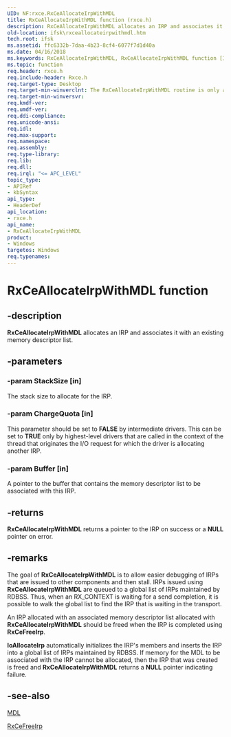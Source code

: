```yaml
---
UID: NF:rxce.RxCeAllocateIrpWithMDL
title: RxCeAllocateIrpWithMDL function (rxce.h)
description: RxCeAllocateIrpWithMDL allocates an IRP and associates it with an existing memory descriptor list.
old-location: ifsk\rxceallocateirpwithmdl.htm
tech.root: ifsk
ms.assetid: ffc6332b-7daa-4b23-8cf4-6077f7d1d40a
ms.date: 04/16/2018
ms.keywords: RxCeAllocateIrpWithMDL, RxCeAllocateIrpWithMDL function [Installable File System Drivers], ifsk.rxceallocateirpwithmdl, rxce/RxCeAllocateIrpWithMDL, rxref_8cb4dfd0-5789-4359-ad9f-bd1a9d460eb3.xml
ms.topic: function
req.header: rxce.h
req.include-header: Rxce.h
req.target-type: Desktop
req.target-min-winverclnt: The RxCeAllocateIrpWithMDL routine is only available on Windows XP.
req.target-min-winversvr: 
req.kmdf-ver: 
req.umdf-ver: 
req.ddi-compliance: 
req.unicode-ansi: 
req.idl: 
req.max-support: 
req.namespace: 
req.assembly: 
req.type-library: 
req.lib: 
req.dll: 
req.irql: "<= APC_LEVEL"
topic_type:
- APIRef
- kbSyntax
api_type:
- HeaderDef
api_location:
- rxce.h
api_name:
- RxCeAllocateIrpWithMDL
product:
- Windows
targetos: Windows
req.typenames: 
---
```


# RxCeAllocateIrpWithMDL function


## -description


<b>RxCeAllocateIrpWithMDL</b> allocates an IRP and associates it with an existing memory descriptor list. 


## -parameters




### -param StackSize [in]

The stack size to allocate for the IRP. 


### -param ChargeQuota [in]

This parameter should be set to <b>FALSE</b> by intermediate drivers. This can be set to <b>TRUE</b> only by highest-level drivers that are called in the context of the thread that originates the I/O request for which the driver is allocating another IRP. 


### -param Buffer [in]

A pointer to the buffer that contains the memory descriptor list to be associated with this IRP.


## -returns



<b>RxCeAllocateIrpWithMDL</b> returns a pointer to the IRP on success or a <b>NULL</b> pointer on error.




## -remarks



The goal of <b>RxCeAllocateIrpWithMDL</b> is to allow easier debugging of IRPs that are issued to other components and then stall. IRPs issued using <b>RxCeAllocateIrpWithMDL</b> are queued to a global list of IRPs maintained by RDBSS. Thus, when an RX_CONTEXT is waiting for a send completion, it is possible to walk the global list to find the IRP that is waiting in the transport.

An IRP allocated with an associated memory descriptor list allocated with <b>RxCeAllocateIrpWithMDL</b> should be freed when the IRP is completed using <b>RxCeFreeIrp</b>.

<b>IoAllocateIrp</b> automatically initializes the IRP's members and inserts the IRP into a global list of IRPs maintained by RDBSS. If memory for the MDL to be associated with the IRP cannot be allocated, then the IRP that was created is freed and <b>RxCeAllocateIrpWithMDL</b> returns a <b>NULL</b> pointer indicating failure. 




## -see-also




<a href="https://docs.microsoft.com/windows-hardware/drivers/ddi/content/wdm/ns-wdm-_mdl">MDL</a>



<a href="https://docs.microsoft.com/windows-hardware/drivers/ddi/content/rxce/nf-rxce-rxcefreeirp">RxCeFreeIrp</a>
 

 

